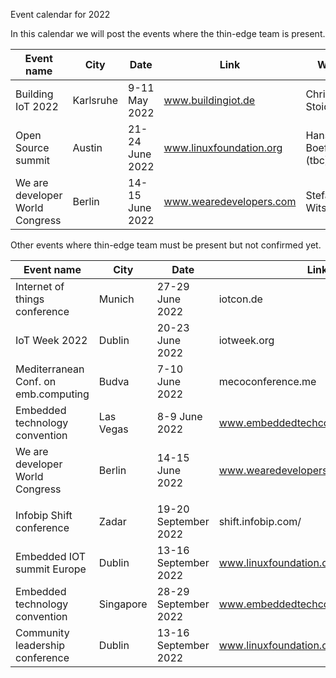 
Event calendar for 2022

In this calendar we will post the events where the thin-edge team is present.



|Event name                           |City           |Date                |Link                           | Who                      |
|-------------------------------------|---------------|--------------------|-------------------------------|--------------------------|
|Building IoT 2022                    |Karlsruhe      |9-11 May 2022       |www.buildingiot.de             |Christoph Stoidner        |
|Open Source summit                   |Austin         |21-24 June 2022     |www.linuxfoundation.org        |Hans Boef (tbc)           |
|We are developer World Congress      |Berlin         |14-15 June 2022     |www.wearedevelopers.com        |Stefan Witschel           |

Other events where thin-edge team must be present but not confirmed yet.

|Event name                           |City           |Date                |Link                           | Who                      |
|-------------------------------------|---------------|--------------------|-------------------------------|--------------------------|
|Internet of things conference        |Munich         |27-29 June 2022     |iotcon.de                      |                          |
|IoT Week 2022                        |Dublin         |20-23 June 2022     |iotweek.org                    |                          |
|Mediterranean Conf. on emb.computing |Budva          |7-10 June 2022      |mecoconference.me              |                          |
|Embedded technology convention       |Las Vegas      |8-9 June 2022       |www.embeddedtechconvention.com/|                          |
|We are developer World Congress      |Berlin         |14-15 June 2022     |www.wearedevelopers.com        |                          |
|                                     |               |                    |                               |                          |
|Infobip Shift conference             |Zadar          |19-20 September 2022|shift.infobip.com/             |                          |
|Embedded IOT summit Europe           |Dublin         |13-16 September 2022|www.linuxfoundation.org        |                          |
|Embedded technology convention       |Singapore      |28-29 September 2022|www.embeddedtechconventionasia.com/                       |
|Community leadership conference      |Dublin         |13-16 September 2022|www.linuxfoundation.org        |                          |
